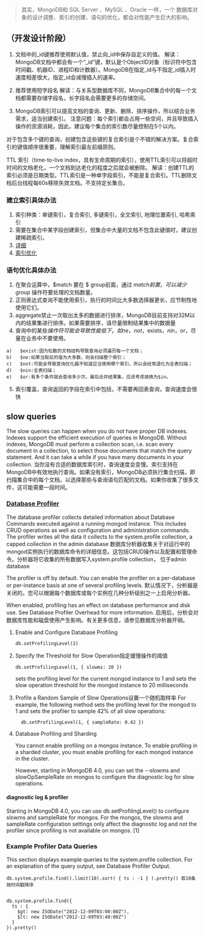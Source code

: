 > 其实，MongoDB和 SQL Server 、MySQL 、Oracle 一样，一个 数据库对象的设计调整、索引的创建、语句的优化，都会对性能产生巨大的影响。

## （开发设计阶段）

1. 文档中的_id键推荐使用默认值，禁止向_id中保存自定义的值。
解读：MongoDB文档中都会有一个“_id”键，默认是个ObjectID对象（标识符中包含时间戳、机器ID、进程ID和计数器）。MongoDB在指定_id与不指定_id插入时速度相差很大，指定_id会减慢插入的速率。

2. 推荐使用短字段名
解读：与关系型数据库不同，MongoDB集合中的每一个文档都需要存储字段名，长字段名会需要更多的存储空间。

3. MongoDB索引可以提高文档的查询、更新、删除、排序操作，所以结合业务需求，适当创建索引。
注意问题：每个索引都会占用一些空间，并且导致插入操作的资源消耗，因此，建议每个集合的索引数尽量控制在5个以内。

对于包含多个键的查询，创建包含这些键的复合索引是个不错的解决方案。复合索引的键值顺序很重要，理解索引最左前缀原则。

TTL 索引（time-to-live index，具有生命周期的索引），使用TTL索引可以将超时时间的文档老化，一个文档到达老化的程度之后就会被删除。
解读：创建TTL的索引必须是日期类型。TTL索引是一种单字段索引，不能是复合索引。TTL删除文档后台线程每60s移除失效文档。不支持定长集合。

### 建立索引具体办法
1. 索引种类：单键索引，复合索引, 多键索引，全文索引, 地理位置索引, 哈希索引
2. 需要在集合中某字段创建索引，但集合中大量的文档不包含此键值时，建议创建稀疏索引。
3. [详细](../../DataBase/mongodb/索引查询优化/1.0.索引概念种类.md)
4. [索引优化](../../DataBase/mongodb/索引查询优化/1.2.查询优化索引优化.md)

### 语句优化具体办法
1. 在聚合运算中，$match 要在 $ group前面，通过 $match 前置，可以减少$ group 操作符要处理的文档数量。
2. 正则表达式查询不能使用索引，执行的时间比大多数选择器更长，应节制性地使用它们。
3. aggregate禁止一次取出太多的数据进行排序，MongoDB目前支持对32M以内的结果集进行排序。如果需要排序，请尽量限制结果集中的数据量
4. 查询中的某些$操作符可能会导致性能低下，如$ne，$not，$exists，$nin，$or，尽量在业务中不要使用。
```
a)   $exist:因为松散的文档结构导致查询必须遍历每一个文档；
b)   $ne:如果当取反的值为大多数，则会扫描整个索引；
c)   $not:可能会导致查询优化器不知道应当使用哪个索引，所以会经常退化为全表扫描；
d)   $nin:全表扫描；
e)   $or:有多个条件就会查询多少次，最后合并结果集，应该考虑装换为$in。
```
5. 索引覆盖，查询返回的字段在索引中包括，不需要再回表查询，查询速度会很快

## slow queries
The slow queries can happen when you do not have proper DB indexes. Indexes support the efficient execution of queries in MongoDB. Without indexes, MongoDB must perform a collection scan, i.e. scan every document in a collection, to select those documents that match the query statement. And it can take a while if you have many documents in your collection. 
当你没有合适的数据库索引时，查询速度会变慢。索引支持在MongoDB中有效地执行查询。如果没有索引，MongoDB必须执行集合扫描，即扫描集合中的每个文档，以选择那些与查询语句匹配的文档。如果你收集了很多文件，这可能需要一段时间。

### [Database Profiler](https://docs.mongodb.com/manual/tutorial/manage-the-database-profiler/index.html)
The database profiler collects detailed information about Database Commands executed against a running mongod instance. This includes CRUD operations as well as configuration and administration commands. The profiler writes all the data it collects to the system.profile collection, a capped collection in the admin database
数据库分析器收集关于对运行中的mongod实例执行的数据库命令的详细信息。这包括CRUD操作以及配置和管理命令。分析器将它收集的所有数据写入system.profile collection，
位于admin database

The profiler is off by default. You can enable the profiler on a per-database or per-instance basis at one of several profiling levels.
默认情况下，分析器是关闭的。您可以根据每个数据库或每个实例在几种分析级别之一上启用分析器。

When enabled, profiling has an effect on database performance and disk use. See Database Profiler Overhead for more information.
启用后，分析会对数据库性能和磁盘使用产生影响。有关更多信息，请参见数据库分析器开销。

1. Enable and Configure Database Profiling
	```
	db.setProfilingLevel(2)
	```
2. Specify the Threshold for Slow Operation指定缓慢操作的阈值
	```
	db.setProfilingLevel(1, { slowms: 20 })
	```
	sets the profiling level for the current mongod instance to 1 and sets the slow operation threshold for the mongod instance to 20 milliseconds

3. Profile a Random Sample of Slow Operations设置一个随机取样率
   For example, the following method sets the profiling level for the mongod to 1 and sets the profiler to sample 42% of all slow operations:
   ```
	 db.setProfilingLevel(1, { sampleRate: 0.42 })
	 ```
4. Database Profiling and Sharding

	You cannot enable profiling on a mongos instance. To enable profiling in a sharded cluster, you must enable profiling for each mongod instance in the cluster.

	However, starting in MongoDB 4.0, you can set the --slowms and slowOpSampleRate on mongos to configure the diagnostic log for slow operations.

#### diagnostic log & profiler
Starting in MongoDB 4.0, you can use db.setProfilingLevel() to configure slowms and sampleRate for mongos. For the mongos, the slowms and sampleRate configuration settings only affect the diagnostic log and not the profiler since profiling is not available on mongos. [1]

### Example Profiler Data Queries
This section displays example queries to the system.profile collection. For an explanation of the query output, see Database Profiler Output.
```
db.system.profile.find().limit(10).sort( { ts : -1 } ).pretty() 取10条按时间戳降序


db.system.profile.find({
  ts : {
    $gt: new ISODate("2012-12-09T03:00:00Z"),
    $lt: new ISODate("2012-12-09T03:40:00Z")
  }
}).pretty()
```
